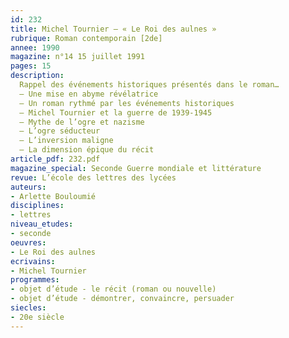 ```yaml
---
id: 232
title: Michel Tournier – « Le Roi des aulnes »
rubrique: Roman contemporain [2de]
annee: 1990
magazine: n°14 15 juillet 1991
pages: 15
description: 
  Rappel des événements historiques présentés dans le roman…
  – Une mise en abyme révélatrice
  – Un roman rythmé par les événements historiques
  – Michel Tournier et la guerre de 1939-1945
  – Mythe de l’ogre et nazisme
  – L’ogre séducteur
  – L’inversion maligne
  – La dimension épique du récit
article_pdf: 232.pdf
magazine_special: Seconde Guerre mondiale et littérature
revue: L’école des lettres des lycées
auteurs:
- Arlette Bouloumié
disciplines:
- lettres
niveau_etudes:
- seconde
oeuvres:
- Le Roi des aulnes
ecrivains:
- Michel Tournier
programmes:
- objet d’étude - le récit (roman ou nouvelle)
- objet d’étude - démontrer, convaincre, persuader
siecles:
- 20e siècle
---
```

